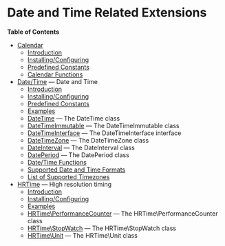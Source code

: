 Date and Time Related Extensions
================================

**Table of Contents**

-   [Calendar](/book/calendar.html)
    -   [Introduction](/intro/calendar.html)
    -   [Installing/Configuring](/calendar/setup.html)
    -   [Predefined Constants](/calendar/constants.html)
    -   [Calendar Functions](/ref/calendar.html)
-   [Date/Time](/book/datetime.html) — Date and Time
    -   [Introduction](/intro/datetime.html)
    -   [Installing/Configuring](/datetime/setup.html)
    -   [Predefined Constants](/datetime/constants.html)
    -   [Examples](/datetime/examples.html)
    -   [DateTime](/class/datetime.html) — The DateTime class
    -   [DateTimeImmutable](/class/datetimeimmutable.html) — The
        DateTimeImmutable class
    -   [DateTimeInterface](/class/datetimeinterface.html) — The
        DateTimeInterface interface
    -   [DateTimeZone](/class/datetimezone.html) — The DateTimeZone
        class
    -   [DateInterval](/class/dateinterval.html) — The DateInterval
        class
    -   [DatePeriod](/class/dateperiod.html) — The DatePeriod class
    -   [Date/Time Functions](/ref/datetime.html)
    -   [Supported Date and Time Formats](/datetime/formats.html)
    -   [List of Supported Timezones](/timezones.html)
-   [HRTime](/book/hrtime.html) — High resolution timing
    -   [Introduction](/intro/hrtime.html)
    -   [Installing/Configuring](/hrtime/setup.html)
    -   [Examples](/hrtime/examples.html)
    -   [HRTime\\PerformanceCounter](/class/hrtime-performancecounter.html)
        — The HRTime\\PerformanceCounter class
    -   [HRTime\\StopWatch](/class/hrtime-stopwatch.html) — The
        HRTime\\StopWatch class
    -   [HRTime\\Unit](/class/hrtime-unit.html) — The HRTime\\Unit class
